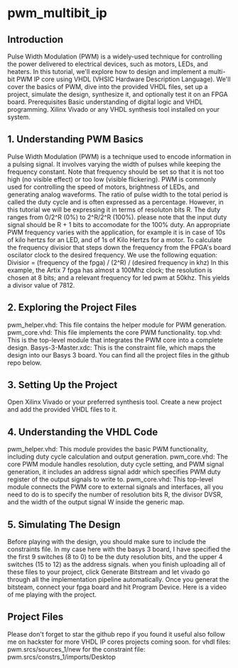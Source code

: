 # pwm_multibit_ip

## Introduction
Pulse Width Modulation (PWM) is a widely-used technique for controlling the power delivered to electrical devices, such as motors, LEDs, and heaters. In this tutorial, we'll explore how to design and implement a multi-bit PWM IP core using VHDL (VHSIC Hardware Description Language). We'll cover the basics of PWM, dive into the provided VHDL files, set up a project, simulate the design, synthesize it, and optionally test it on an FPGA board.
Prerequisites
Basic understanding of digital logic and VHDL programming.
Xilinx Vivado or any VHDL synthesis tool installed on your system.
## 1. Understanding PWM Basics
Pulse Width Modulation (PWM) is a technique used to encode information in a pulsing signal. It involves varying the width of pulses while keeping the frequency constant. Note that frequency should be set so that it is not too high (no visible effect) or too low (visible flickering). PWM is commonly used for controlling the speed of motors, brightness of LEDs, and generating analog waveforms.
The ratio of pulse width to the total period is called the duty cycle and is often expressed as a percentage. However, in this tutorial we will be expressing it in terms of resoluton bits R. The duty ranges from 0/2^R  (0%) to 2^R/2^R (100%). please note that the input duty signal should be R + 1 bits to accomodate for the 100% duty.
An appropriate PWM frequency varies with the application, for example it is in case of 10s of kilo hertzs for an LED, and of 1s of Kilo Hertzs for a motor.
To calculate the frequency divisior that steps down the frequency from the FPGA's board oscilator clock to the desired frequency. We use the following equation:
Divisior = (frequency of the fpga) / (2^R) / (desired frequency in khz)
In this example, the Artix 7 fpga has almost a 100Mhz clock; the resolution is chosen at 8 bits; and a relevant frequency for led pwm at 50khz. This yields a divisor value of 7812.
## 2. Exploring the Project Files
pwm_helper.vhd: This file contains the helper module for PWM generation.
pwm_core.vhd: This file implements the core PWM functionality.
top.vhd: This is the top-level module that integrates the PWM core into a complete design.
Basys-3-Master.xdc: This is the constraint file, which maps the design into our Basys 3 board.
You can find all the project files in the github repo below.
## 3. Setting Up the Project
Open Xilinx Vivado or your preferred synthesis tool.
Create a new project and add the provided VHDL files to it.
## 4. Understanding the VHDL Code
pwm_helper.vhd:  This module provides the basic PWM functionality, including duty cycle calculation and output generation.
pwm_core.vhd:    The core PWM module handles resolution, duty cycle setting, and PWM signal generation, it includes an address signal addr which specifies PWM duty register of the output signals to write to.
pwm_core.vhd:    This top-level module connects the PWM core to external signals and interfaces, all you need to do is to specify the number of resolution bits R, the divisor DVSR, and the width of the output signal W inside the generic map.
## 5. Simulating The Design
Before playing with the design, you should make sure to include the constraints file. In my case here with the basys 3 board, I have specified the the first 9 switches (8 to 0) to be the duty resolution bits, and the upper 4 switches (15 to 12) as the address signals. when you finish uploading all of these files to your project, click Generate Bitstream and let vivado go through all the implementation pipeline automatically. Once you generat the bitsteam, connect your fpga board and hit Program Device.
Here is a video of me playing with the project.

## Project Files
Please don't forget to star the github repo if you found it useful also follow me on hackster for more VHDL IP cores projects coming soon.
for vhdl files: pwm.srcs/sources_1/new 
for the constraint file: pwm.srcs/constrs_1/imports/Desktop
